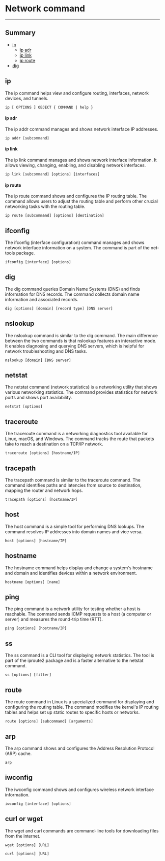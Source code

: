# Network command
---
## Summary
- [ip](#ip)
    - [ip adr](#ip-adr)
    - [ip link](#ip-link)
    - [ip route](#ip-route)
- [dig](#dig)
## ip
The ip command helps view and configure routing, interfaces, network devices, and tunnels.
```
ip [ OPTIONS ] OBJECT { COMMAND | help }
```
#### ip adr
The ip addr command manages and shows network interface IP addresses.
```
ip addr [subcommand]
```
#### ip link
The ip link command manages and shows network interface information. It allows viewing, changing, enabling, and disabling network interfaces.
```
ip link [subcommand] [options] [interfaces]
```
#### ip route
The ip route command shows and configures the IP routing table. The command allows users to adjust the routing table and perform other crucial networking tasks with the routing table.
```
ip route [subcommand] [options] [destination]
```
## ifconfig
The ifconfig (interface configuration) command manages and shows network interface information on a system. The command is part of the net-tools package.
```
ifconfig [interface] [options]
```
## dig
The dig command queries Domain Name Systems (DNS) and finds information for DNS records. The command collects domain name information and associated records.
```
dig [options] [domain] [record type] [DNS server]
```
## nslookup
The nslookup command is similar to the dig command. The main difference between the two commands is that nslookup features an interactive mode. It enables diagnosing and querying DNS servers, which is helpful for network troubleshooting and DNS tasks.
```
nslookup [domain] [DNS server]
```
## netstat
The netstat command (network statistics) is a networking utility that shows various networking statistics. The command provides statistics for network ports and shows port availability.
```
netstat [options]
```
## traceroute
The traceroute command is a networking diagnostics tool available for Linux, macOS, and Windows. The command tracks the route that packets take to reach a destination on a TCP/IP network.
```
traceroute [options] [hostname/IP]
```
## tracepath
The tracepath command is similar to the traceroute command. The command identifies paths and latencies from source to destination, mapping the router and network hops.
```
tracepath [options] [hostname/IP]
```
## host
The host command is a simple tool for performing DNS lookups. The command resolves IP addresses into domain names and vice versa.
```
host [options] [hostname/IP]
```
## hostname
The hostname command helps display and change a system's hostname and domain and identifies devices within a network environment.
```
hostname [options] [name]
```
## ping
The ping command is a network utility for testing whether a host is reachable. The command sends ICMP requests to a host (a computer or server) and measures the round-trip time (RTT).
```
ping [options] [hostname/IP]
```
## ss
The ss command is a CLI tool for displaying network statistics. The tool is part of the iproute2 package and is a faster alternative to the netstat command.
```
ss [options] [filter]
```
## route
The route command in Linux is a specialized command for displaying and configuring the routing table. The command modifies the kernel's IP routing tables and helps set up static routes to specific hosts or networks.
```
route [options] [subcommand] [arguments]
```
## arp
The arp command shows and configures the Address Resolution Protocol (ARP) cache.
```
arp
```
## iwconfig
The iwconfig command shows and configures wireless network interface information.
```
iwconfig [interface] [options]
```
## curl or wget
The wget and curl commands are command-line tools for downloading files from the internet.
```
wget [options] [URL]
```
```
curl [options] [URL]
```